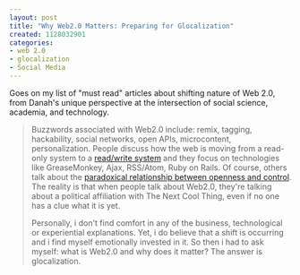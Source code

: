 ```yaml
--- 
layout: post
title: "Why Web2.0 Matters: Preparing for Glocalization"
created: 1128032901
categories: 
- web 2.0
- glocalization
- Social Media
---
```

Goes on my list of "must read" articles about shifting nature of Web 2.0, from Danah's unique perspective at the intersection of social science, academia, and technology.

<blockquote>
<p>Buzzwords associated with Web2.0 include: remix, tagging, hackability, social networks, open APIs, microcontent, personalization. People discuss how the web is moving from a read-only system to a <a href="http://www.readwriteweb.com/archives/002434.php">read/write system</a> and they focus on technologies like GreaseMonkey, Ajax, RSS/Atom, Ruby on Rails.  Of course, others talk about the <a href="http://www.abstractdynamics.org/archives/2005/08/27/web_20.html">paradoxical relationship between openness and control</a>. The reality is that when people talk about Web2.0, they're talking about a political affiliation with The Next Cool Thing, even if no one has a clue what it is yet.</p>

<p>Personally, i don't find comfort in any of the business, technological or experiential explanations. Yet, i do believe that a shift is occurring and i find myself emotionally invested in it. So then i had to ask myself: what is Web2.0 and why does it matter? The answer is glocalization.</p> 
</blockquote>
